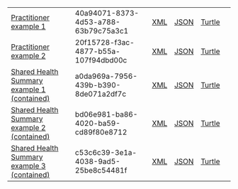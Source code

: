 <table class="list">
            <tr>
                <td><a href="Practitioner-40a94071-8373-4d53-a788-63b79c75a3c1.html">Practitioner example 1</a></td>
                <td>40a94071-8373-4d53-a788-63b79c75a3c1</td>
                <td><a href="Practitioner-40a94071-8373-4d53-a788-63b79c75a3c1.xml.html">XML</a></td>
                <td><a href="Practitioner-40a94071-8373-4d53-a788-63b79c75a3c1.json.html">JSON</a></td>
                <td><a href="Practitioner-40a94071-8373-4d53-a788-63b79c75a3c1.ttl.html">Turtle</a></td>
                <td></td>
            </tr>
            <tr>
                <td><a href="Practitioner-20f15728-f3ac-4877-b55a-107f94dbd00c.html">Practitioner example 2</a></td>
                <td>20f15728-f3ac-4877-b55a-107f94dbd00c</td>
                <td><a href="Practitioner-20f15728-f3ac-4877-b55a-107f94dbd00c.xml.html">XML</a></td>
                <td><a href="Practitioner-20f15728-f3ac-4877-b55a-107f94dbd00c.json.html">JSON</a></td>
                <td><a href="Practitioner-20f15728-f3ac-4877-b55a-107f94dbd00c.ttl.html">Turtle</a></td>
                <td></td>
            </tr>
            <tr>
                <td><a href="Composition-a0da969a-7956-439b-b390-8de071a2df7c.html">Shared Health Summary example 1 (contained)</a></td>
                <td>a0da969a-7956-439b-b390-8de071a2df7c</td>
                <td><a href="Composition-a0da969a-7956-439b-b390-8de071a2df7c.xml.html">XML</a></td>
                <td><a href="Composition-a0da969a-7956-439b-b390-8de071a2df7c.json.html">JSON</a></td>
                <td><a href="Composition-a0da969a-7956-439b-b390-8de071a2df7c.ttl.html">Turtle</a></td>
                <td></td>
            </tr>
            <tr>
                <td><a href="Composition-bd06e981-ba86-4020-ba59-cd89f80e8712.html">Shared Health Summary example 2 (contained)</a></td>
                <td>bd06e981-ba86-4020-ba59-cd89f80e8712</td>
                <td><a href="Composition-bd06e981-ba86-4020-ba59-cd89f80e8712.xml.html">XML</a></td>
                <td><a href="Composition-bd06e981-ba86-4020-ba59-cd89f80e8712.json.html">JSON</a></td>
                <td><a href="Composition-bd06e981-ba86-4020-ba59-cd89f80e8712.ttl.html">Turtle</a></td>
                <td></td>
            </tr>
            <tr>
                <td><a href="Composition-c53c6c39-3e1a-4038-9ad5-25be8c54481f.html">Shared Health Summary example 3 (contained)</a></td>
                <td>c53c6c39-3e1a-4038-9ad5-25be8c54481f</td>
                <td><a href="Composition-c53c6c39-3e1a-4038-9ad5-25be8c54481f.xml.html">XML</a></td>
                <td><a href="Composition-c53c6c39-3e1a-4038-9ad5-25be8c54481f.json.html">JSON</a></td>
                <td><a href="Composition-c53c6c39-3e1a-4038-9ad5-25be8c54481f.ttl.html">Turtle</a></td>
                <td></td>
            </tr>
 </table>